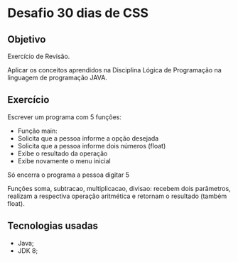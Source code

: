# Desafio 30 dias de CSS

## Objetivo

Exercício de Revisão.

Aplicar os conceitos aprendidos na Disciplina Lógica de Programação na linguagem de programação JAVA.

## Exercício

Escrever um programa com 5 funções:

* Função main:
* Solicita que a pessoa informe a opção desejada
* Solicita que a pessoa informe dois números (float)
* Exibe o resultado da operação
* Exibe novamente o menu inicial

Só encerra o programa a pessoa digitar 5

Funções soma, subtracao, multiplicacao, divisao: recebem dois parâmetros, realizam a respectiva operação aritmética e retornam o resultado (também float).

## Tecnologias usadas

*   Java; 
*   JDK 8; 
